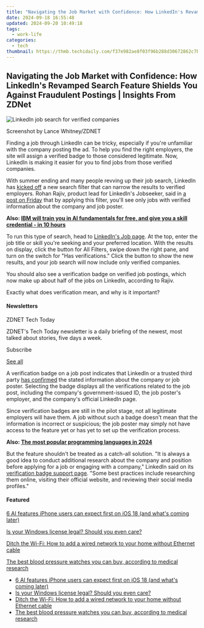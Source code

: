 ```yaml
---
title: "Navigating the Job Market with Confidence: How LinkedIn's Revamped Search Feature Shields You Against Fraudulent Postings | Insights From ZDNet"
date: 2024-09-18 16:55:48
updated: 2024-09-20 10:49:18
tags:
  - work-life
categories:
  - tech
thumbnail: https://thmb.techidaily.com/f37e982ae8f03f96b288d30672862c7b113ea25833e1a9ca5101c42f15b0b780.jpg
---
```


## Navigating the Job Market with Confidence: How LinkedIn's Revamped Search Feature Shields You Against Fraudulent Postings | Insights From ZDNet

![LinkedIn job search for verified companies](https://www.zdnet.com/a/img/resize/592cec978f18449a54513ffa28bc81a0b9fc14d7/2024/09/13/c8b674e1-e1cb-4ba9-982d-e7919cf2efc2/linkedin-job-search-verification-only.jpg?auto=webp&width=1280)

Screenshot by Lance Whitney/ZDNET

Finding a job through LinkedIn can be tricky, especially if you're unfamiliar with the company posting the ad. To help you find the right employers, the site will assign a verified badge to those considered legitimate. Now, LinkedIn is making it easier for you to find jobs from those verified companies.

With summer ending and many people revving up their job search, LinkedIn has [kicked off](https://www.linkedin.com/posts/rohanrajiv%5Ftldr-were-launching-a-verified-jobs-filter-activity-7240033344049086464-8G21/) a new search filter that can narrow the results to verified employers. Rohan Rajiv, product lead for LinkedIn's Jobseeker, said in [a post on Friday](https://www.linkedin.com/posts/rohanrajiv%5Ftldr-were-launching-a-verified-jobs-filter-activity-7240033344049086464-8G21/) that by applying this filter, you'll see only jobs with verified information about the company and job poster.

**Also: [IBM will train you in AI fundamentals for free, and give you a skill credential - in 10 hours](https://www.zdnet.com/article/ibm-will-train-you-in-ai-fundamentals-for-free-and-give-you-a-skill-credential-in-10-hours/)**

To run this type of search, head to [LinkedIn's Job page](https://www.linkedin.com/jobs/). At the top, enter the job title or skill you're seeking and your preferred location. With the results on display, click the button for All Filters, swipe down the right pane, and turn on the switch for "Has verifications." Click the button to show the new results, and your job search will now include only verified companies.

You should also see a verification badge on verified job postings, which now make up about half of the jobs on LinkedIn, according to Rajiv.

Exactly what does verification mean, and why is it important?

#### Newsletters

ZDNET Tech Today

ZDNET's Tech Today newsletter is a daily briefing of the newest, most talked about stories, five days a week.

 Subscribe

[See all](https://www.zdnet.com/newsletters/)

A verification badge on a job post indicates that LinkedIn or a trusted third party [has confirmed](https://www.linkedin.com/help/linkedin/answer/a1492056) the stated information about the company or job poster. Selecting the badge displays all the verifications related to the job post, including the company's government-issued ID, the job poster's employer, and the company's official LinkedIn page.

Since verification badges are still in the pilot stage, not all legitimate employers will have them. A job without such a badge doesn't mean that the information is incorrect or suspicious; the job poster may simply not have access to the feature yet or has yet to set up the verification process.

**Also: [The most popular programming languages in 2024](https://www.zdnet.com/article/the-most-popular-programming-languages-in-2024-and-what-that-even-means/)**

But the feature shouldn't be treated as a catch-all solution. "It is always a good idea to conduct additional research about the company and position before applying for a job or engaging with a company," LinkedIn said on its [verification badge support page](https://www.linkedin.com/help/linkedin/answer/a1492056). "Some best practices include researching them online, visiting their official website, and reviewing their social media profiles."

#### Featured

[6 AI features iPhone users can expect first on iOS 18 (and what's coming later)](https://www.zdnet.com/article/6-ai-features-iphone-users-can-expect-first-on-ios-18-and-whats-coming-later/ "6 AI features iPhone users can expect first on iOS 18 (and what's coming later)")

[Is your Windows license legal? Should you even care?](https://www.zdnet.com/article/is-your-windows-license-legal-should-you-even-care/ "Is your Windows license legal? Should you even care?")

[Ditch the Wi-Fi: How to add a wired network to your home without Ethernet cable](https://www.zdnet.com/article/ditch-the-wi-fi-how-to-add-a-wired-network-to-your-home-without-ethernet-cable/ "Ditch the Wi-Fi: How to add a wired network to your home without Ethernet cable")

[The best blood pressure watches you can buy, according to medical research](https://www.zdnet.com/article/best-blood-pressure-watch/ "The best blood pressure watches you can buy, according to medical research")

* [6 AI features iPhone users can expect first on iOS 18 (and what's coming later)](https://www.zdnet.com/article/6-ai-features-iphone-users-can-expect-first-on-ios-18-and-whats-coming-later/ "6 AI features iPhone users can expect first on iOS 18 (and what's coming later)")
* [Is your Windows license legal? Should you even care?](https://www.zdnet.com/article/is-your-windows-license-legal-should-you-even-care/ "Is your Windows license legal? Should you even care?")
* [Ditch the Wi-Fi: How to add a wired network to your home without Ethernet cable](https://www.zdnet.com/article/ditch-the-wi-fi-how-to-add-a-wired-network-to-your-home-without-ethernet-cable/ "Ditch the Wi-Fi: How to add a wired network to your home without Ethernet cable")
* [The best blood pressure watches you can buy, according to medical research](https://www.zdnet.com/article/best-blood-pressure-watch/ "The best blood pressure watches you can buy, according to medical research")

<ins class="adsbygoogle"
     style="display:block"
     data-ad-format="autorelaxed"
     data-ad-client="ca-pub-7571918770474297"
     data-ad-slot="1223367746"></ins>



<ins class="adsbygoogle"
     style="display:block"
     data-ad-client="ca-pub-7571918770474297"
     data-ad-slot="8358498916"
     data-ad-format="auto"
     data-full-width-responsive="true"></ins>

